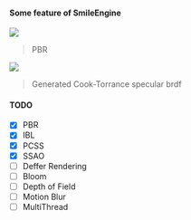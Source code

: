 #### Some feature of SmileEngine
![](https://github.com/biigHandsomeGuy/SmileEngine/blob/master/screenshot/pbr.png)
> PBR

![](https://github.com/biigHandsomeGuy/SmileEngine/blob/master/screenshot/spbrdf.png)
> Generated Cook-Torrance specular brdf
#### TODO
- [x] PBR
- [x] IBL
- [x] PCSS
- [x] SSAO
- [ ] Deffer Rendering
- [ ] Bloom
- [ ] Depth of Field
- [ ] Motion Blur
- [ ] MultiThread
